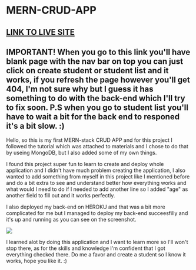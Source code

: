 <h1>MERN-CRUD-APP</h1>
<h2><a href="https://jakubm1999.github.io/merncrudapp/">LINK TO LIVE SITE</a></h2>
<h2>IMPORTANT! When you go to this link you'll have blank page with the nav bar on top you can just click on create student or student list and it works, if you refresh the page however you'll get 404, I'm not sure why but I guess it has something to do with the back-end which I'll try to fix soon. P.S when you go to student list you'll have to wait a bit for the back end to responed it's a bit slow. :)</h2>

<p>Hello, so this is my first MERN-stack CRUD APP and for this project I followed the tutorial which was attached to materials and I chose to do that by useing MongoDB, but I also added some of my own things.</p>

<p>I found this project super fun to learn to create and deploy whole application and I didn't have much problem creating the application, I also wanted to add something from myself in this project like I mentioned before and do a bit extra to see and understand better how everything works and what would I need to do if I needed to add another line so I added "age" as another field to fill out and it works perfectly.</p>

<p>I also deployed my back-end on HEROKU and that was a bit more complicated for me but I managed to deploy my back-end succeesfilly and it's up and running as you can see on the screenshot.</p>
<image src="img/heroku.png">

<p>I learned alot by doing this application and I want to learn more so I'll won't stop there, as for the skills and knowledge I'm confident that I got everything checked there. Do me a favor and create a student so I know it works, hope you like it. :)</p>
